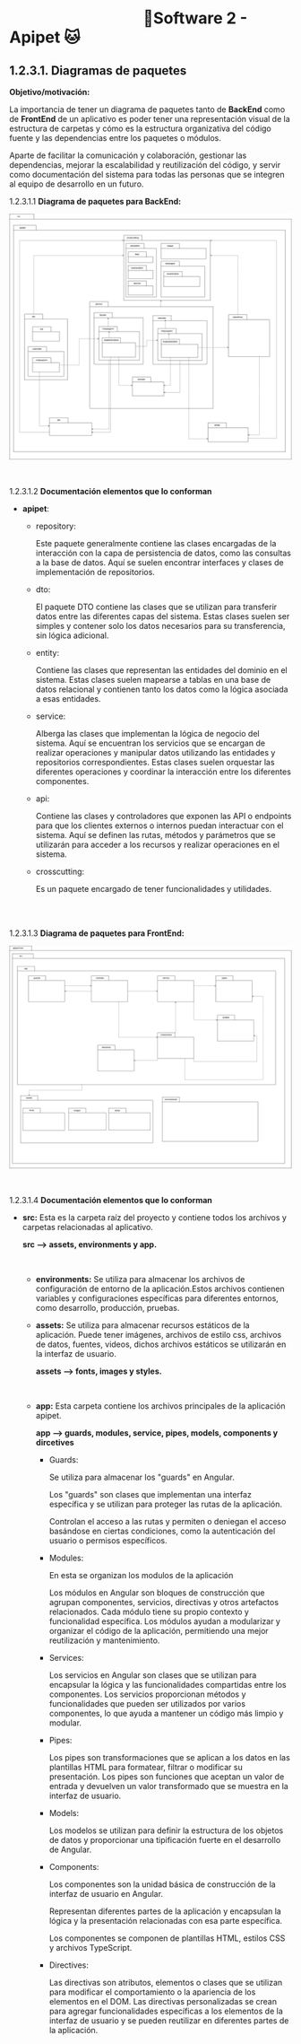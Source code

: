 #  &nbsp;&nbsp;&nbsp;&nbsp;&nbsp;&nbsp;&nbsp;&nbsp;&nbsp;&nbsp;&nbsp;&nbsp;&nbsp;&nbsp;&nbsp;&nbsp;&nbsp;&nbsp;&nbsp;&nbsp;&nbsp;&nbsp;&nbsp;&nbsp;&nbsp;&nbsp;&nbsp;&nbsp;&nbsp;&nbsp;&nbsp;&nbsp;&nbsp;&nbsp;&nbsp;&nbsp;🐶Software 2 - Apipet 🐱  #


## 1.2.3.1. Diagramas de paquetes

**Objetivo/motivación:**

La importancia de tener un diagrama de paquetes tanto de **BackEnd** como de **FrontEnd** de un aplicativo es poder tener una representación 
visual de la estructura de carpetas y cómo es la estructura organizativa del código fuente y las dependencias entre los paquetes o módulos.

Aparte de facilitar la comunicación y colaboración, gestionar las dependencias, mejorar la escalabilidad y reutilización del código, y servir como documentación del sistema para todas las personas que se integren al equipo de desarrollo en un futuro.

1.2.3.1.1 **Diagrama de paquetes para BackEnd:**

![BackEnd](https://github.com/MiguelRiosT/ApipetDocumentacion/blob/main/Dise%C3%B1o%20detallado/Vista%20Implementaci%C3%B3n/Diagrama%20de%20paquetes/DiagramaDePaquetesBackEnd.drawio.png)

<br>

1.2.3.1.2 **Documentación elementos que lo conforman**

- **apipet**:

  - repository:

    Este paquete generalmente contiene las clases encargadas de la interacción con la capa de persistencia de datos, como las consultas a la base de datos. Aquí se suelen encontrar interfaces y clases de implementación de repositorios.

  - dto:

    El paquete DTO contiene las clases que se utilizan para transferir datos entre las diferentes capas del sistema. Estas clases suelen ser simples y contener solo los datos necesarios para su transferencia, sin lógica adicional.

  - entity:

    Contiene las clases que representan las entidades del dominio en el sistema. Estas clases suelen mapearse a tablas en una base de datos relacional y contienen tanto los datos como la lógica asociada a esas entidades.


  - service:

    Alberga las clases que implementan la lógica de negocio del sistema. Aquí se encuentran los servicios que se encargan de realizar operaciones y manipular datos utilizando las entidades y repositorios correspondientes. Estas clases suelen orquestar las diferentes operaciones y coordinar la interacción entre los diferentes componentes.

  - api: 

    Contiene las clases y controladores que exponen las API o endpoints para que los clientes externos o internos puedan interactuar con el sistema. Aquí se definen las rutas, métodos y parámetros que se utilizarán para acceder a los recursos y realizar operaciones en el sistema.

  - crosscutting: 
  
    Es un paquete encargado de tener funcionalidades y utilidades.




<br>
<br>

1.2.3.1.3 **Diagrama de paquetes para FrontEnd:**

![FrontEnd](https://github.com/MiguelRiosT/ApipetDocumentacion/blob/main/Dise%C3%B1o%20detallado/Vista%20Implementaci%C3%B3n/Diagrama%20de%20paquetes/DiagramaDePaquetesFrontEnd.drawio.png)

<br>

1.2.3.1.4 **Documentación elementos que lo conforman**

- **src:** Esta es la carpeta raíz del proyecto y contiene todos los archivos y carpetas relacionadas al aplicativo. 

    **src --> assets, environments y app.**

    <br>
    
    - **environments:** Se utiliza para almacenar los archivos de configuración de entorno de la aplicación.Estos archivos contienen variables y configuraciones específicas para diferentes entornos, como desarrollo, producción, pruebas.

    - **assets:** Se utiliza para almacenar recursos estáticos de la aplicación. Puede tener imágenes, archivos de estilo css, archivos de datos, fuentes, videos, dichos archivos estáticos se utilizarán en la interfaz de usuario. 

        **assets --> fonts, images y styles.**

    <br>

    - **app:** Esta carpeta contiene los archivos principales de la aplicación apipet.

      **app --> guards, modules, service, pipes, models, components y dircetives**

      - Guards: 
      
        Se utiliza para almacenar los "guards" en Angular. 

        Los "guards" son clases que implementan una interfaz específica y se utilizan para proteger las rutas de la aplicación.  

        Controlan el acceso a las rutas  y permiten o deniegan el acceso basándose en ciertas condiciones, como la autenticación del usuario o permisos específicos.

      - Modules: 
      
        En esta se organizan los modulos de la aplicación

        Los módulos en Angular son bloques de construcción que agrupan componentes, servicios, directivas y otros artefactos relacionados. Cada módulo tiene su propio contexto y funcionalidad específica. Los módulos ayudan a modularizar y organizar el código de la aplicación, permitiendo una mejor reutilización y mantenimiento.

      - Services: 
      
        Los servicios en Angular son clases que se utilizan para encapsular la lógica y las funcionalidades compartidas entre los componentes. Los servicios proporcionan métodos y funcionalidades que pueden ser utilizados por varios componentes, lo que ayuda a mantener un código más limpio y modular.
       
      - Pipes: 
      
        Los pipes son transformaciones que se aplican a los datos en las plantillas HTML para formatear, filtrar o modificar su presentación. Los pipes son funciones que aceptan un valor de entrada y devuelven un valor transformado que se muestra en la interfaz de usuario.

      - Models: 
      
        Los modelos se utilizan para definir la estructura de los objetos de datos y proporcionar una tipificación fuerte en el desarrollo de Angular.

      - Components: 
      
        Los componentes son la unidad básica de construcción de la interfaz de usuario en Angular. 

        Representan diferentes partes de la aplicación y encapsulan la lógica y la presentación relacionadas con esa parte específica. 
      
        Los componentes se componen de plantillas HTML, estilos CSS y archivos TypeScript.

      - Directives: 
      
        Las directivas son atributos, elementos o clases que se utilizan para modificar el comportamiento o la apariencia de los elementos en el DOM. Las directivas personalizadas se crean para agregar funcionalidades específicas a los elementos de la interfaz de usuario y se pueden reutilizar en diferentes partes de la aplicación.










